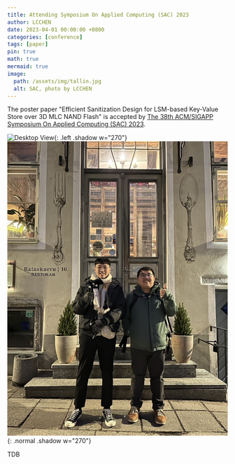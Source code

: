 ```yaml
---
title: Attending Symposium On Applied Computing (SAC) 2023
author: LCCHEN
date: 2023-04-01 00:00:00 +0800
categories: [conference]
tags: [paper]
pin: true
math: true
mermaid: true
image:
  path: /assets/img/tallin.jpg
  alt: SAC, photo by LCCHEN
---
```



The poster paper "Efficient Sanitization Design for LSM-based Key-Value Store over 3D MLC NAND Flash" is accepted by [The 38th ACM/SIGAPP Symposium On Applied Computing (SAC) 2023](https://www.sigapp.org/sac/sac2023/). 

![Desktop View](/assets/img/sac1.jpg){: .left .shadow w="270"} 
![Desktop View](/assets/img/sac2.jpg){: .normal .shadow w="270"}

TDB